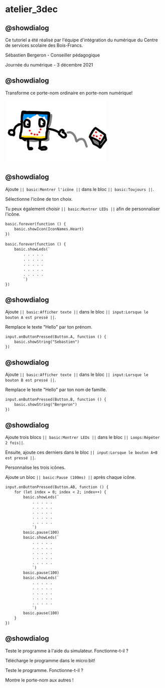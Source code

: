 # atelier_3dec

## @showdialog
Ce tutoriel a été réalisé par l'équipe d'intégration du numérique du Centre de services scolaire des Bois-Francs.

Sébastien Bergeron - Conseiller pédagogique

Journée du numérique - 3 décembre 2021

## @showdialog
Transforme ce porte-nom ordinaire en porte-nom numérique!

![CSSBF](https://github.com/sbergeroncp/tuto/blob/master/dice.png?raw=true)

## @showdialog

Ajoute ``|| basic:Montrer l'icône ||`` dans le bloc ``|| basic:Toujours ||``.

Sélectionne l'icône de ton choix. 

Tu peux également choisir ``|| basic:Montrer LEDs ||`` afin de personnaliser l'icône.

```blocks
basic.forever(function () {
    basic.showIcon(IconNames.Heart)
})

basic.forever(function () {
    basic.showLeds(`
        . . . . .
        . . . . .
        . . . . .
        . . . . .
        . . . . .
        `)
})
```

## @showdialog

Ajoute ``|| basic:Afficher texte ||`` dans le bloc ``|| input:Lorsque le bouton A est pressé ||``.

Remplace le texte "Hello" par ton prénom.

```blocks
input.onButtonPressed(Button.A, function () {
    basic.showString("Sebastien")
})
```

## @showdialog

Ajoute ``|| basic:Afficher texte ||`` dans le bloc ``|| input:Lorsque le bouton B est pressé ||``.

Remplace le texte "Hello" par ton nom de famille.

```blocks
input.onButtonPressed(Button.B, function () {
    basic.showString("Bergeron")
})
```

## @showdialog

Ajoute trois blocs ``|| basic:Montrer LEDs ||`` dans le bloc ``|| Loops:Répéter 2 fois||``.

Ensuite, ajoute ces derniers dans le bloc ``|| input:Lorsque le bouton A+B est pressé ||``. 

Personnalise les trois icônes.

Ajoute un bloc ``|| basic:Pause (100ms) ||`` après chaque icône.

```blocks
input.onButtonPressed(Button.AB, function () {
    for (let index = 0; index < 2; index++) {
        basic.showLeds(`
            . . . . .
            . . . . .
            . . . . .
            . . . . .
            . . . . .
            `)
        basic.pause(100)
        basic.showLeds(`
            . . . . .
            . . . . .
            . . . . .
            . . . . .
            . . . . .
            `)
        basic.pause(100)
        basic.showLeds(`
            . . . . .
            . . . . .
            . . . . .
            . . . . .
            . . . . .
            `)
        basic.pause(100)
    }
})
```

## @showdialog

Teste le programme à l'aide du simulateur. Fonctionne-t-il ?

Télécharge le programme dans le micro:bit!

Teste le programme. Fonctionne-t-il ?

Montre le porte-nom aux autres !